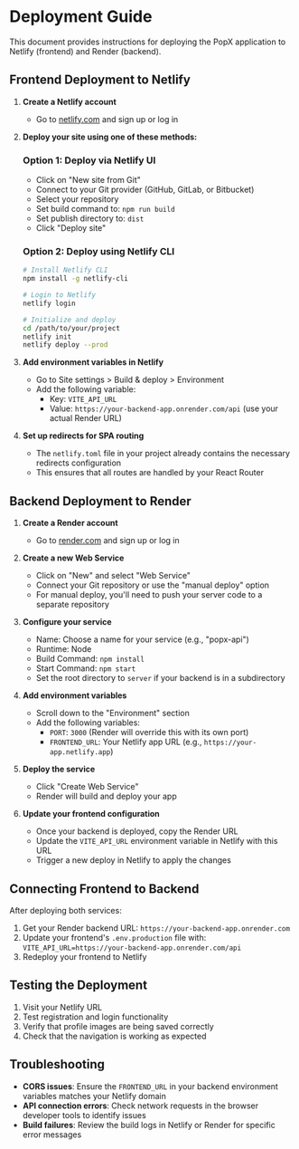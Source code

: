 # Deployment Guide

This document provides instructions for deploying the PopX application to Netlify (frontend) and Render (backend).

## Frontend Deployment to Netlify

1. **Create a Netlify account**
   - Go to [netlify.com](https://www.netlify.com/) and sign up or log in

2. **Deploy your site using one of these methods:**

   ### Option 1: Deploy via Netlify UI
   
   - Click on "New site from Git"
   - Connect to your Git provider (GitHub, GitLab, or Bitbucket)
   - Select your repository
   - Set build command to: `npm run build`
   - Set publish directory to: `dist`
   - Click "Deploy site"

   ### Option 2: Deploy using Netlify CLI
   
   ```bash
   # Install Netlify CLI
   npm install -g netlify-cli
   
   # Login to Netlify
   netlify login
   
   # Initialize and deploy
   cd /path/to/your/project
   netlify init
   netlify deploy --prod
   ```

3. **Add environment variables in Netlify**
   - Go to Site settings > Build & deploy > Environment
   - Add the following variable:
     - Key: `VITE_API_URL`
     - Value: `https://your-backend-app.onrender.com/api` (use your actual Render URL)

4. **Set up redirects for SPA routing**
   - The `netlify.toml` file in your project already contains the necessary redirects configuration
   - This ensures that all routes are handled by your React Router

## Backend Deployment to Render

1. **Create a Render account**
   - Go to [render.com](https://render.com/) and sign up or log in

2. **Create a new Web Service**
   - Click on "New" and select "Web Service"
   - Connect your Git repository or use the "manual deploy" option
   - For manual deploy, you'll need to push your server code to a separate repository

3. **Configure your service**
   - Name: Choose a name for your service (e.g., "popx-api")
   - Runtime: Node
   - Build Command: `npm install`
   - Start Command: `npm start`
   - Set the root directory to `server` if your backend is in a subdirectory

4. **Add environment variables**
   - Scroll down to the "Environment" section
   - Add the following variables:
     - `PORT`: `3000` (Render will override this with its own port)
     - `FRONTEND_URL`: Your Netlify app URL (e.g., `https://your-app.netlify.app`)

5. **Deploy the service**
   - Click "Create Web Service"
   - Render will build and deploy your app

6. **Update your frontend configuration**
   - Once your backend is deployed, copy the Render URL
   - Update the `VITE_API_URL` environment variable in Netlify with this URL
   - Trigger a new deploy in Netlify to apply the changes

## Connecting Frontend to Backend

After deploying both services:

1. Get your Render backend URL: `https://your-backend-app.onrender.com`
2. Update your frontend's `.env.production` file with: `VITE_API_URL=https://your-backend-app.onrender.com/api`
3. Redeploy your frontend to Netlify

## Testing the Deployment

1. Visit your Netlify URL
2. Test registration and login functionality
3. Verify that profile images are being saved correctly
4. Check that the navigation is working as expected

## Troubleshooting

- **CORS issues**: Ensure the `FRONTEND_URL` in your backend environment variables matches your Netlify domain
- **API connection errors**: Check network requests in the browser developer tools to identify issues
- **Build failures**: Review the build logs in Netlify or Render for specific error messages 